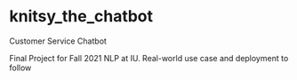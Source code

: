 # knitsy_the_chatbot
Customer Service Chatbot

Final Project for Fall 2021 NLP at IU.
Real-world use case and deployment to follow
